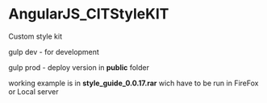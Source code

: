 # AngularJS_CITStyleKIT
Custom style kit 

gulp dev - for development

gulp prod - deploy version in __public__ folder 

working example is in __style_guide_0.0.17.rar__ wich have to be run in FireFox or Local server
